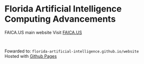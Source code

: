 # Florida Artificial Intelligence Computing Advancements

FAICA.US main website
Visit [FAICA.US](https://www.faica.us)

<BR>

Fowarded to: ```florida-artificial-intelligence.github.io/website```
<br>
Hosted with [Github Pages](https://florida-artificial-intelligence.github.io)
